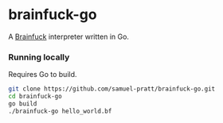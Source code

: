 # brainfuck-go

A [Brainfuck](https://en.wikipedia.org/wiki/Brainfuck) interpreter written in Go.

### Running locally

Requires Go to build.

```bash
git clone https://github.com/samuel-pratt/brainfuck-go.git
cd brainfuck-go
go build
./brainfuck-go hello_world.bf
```